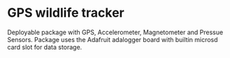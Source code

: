 # GPS wildlife tracker
Deployable package with GPS, Accelerometer, Magnetometer and Pressue Sensors.
Package uses the Adafruit adalogger board with builtin microsd card slot for data storage. 
